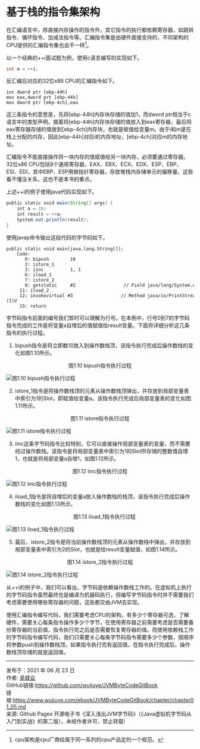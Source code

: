 # 基于栈的指令集架构

在汇编语言中，除直接内存操作的指令外，其它指令的执行都依赖寄存器，如跳转指令、循环指令、加减法指令等。汇编指令集是由硬件直接支持的，不同架构的CPU提供的汇编指令集也会不一样[^1]。

 以一个经典的++i面试题为例，使用c语言编写的实现如下。

```c++
int m = ++i; 
```

反汇编后对应的32位x86 CPU的汇编指令如下。

```assembly
inc dword ptr [ebp-44h]  
mov eax,dword prt [ebp-44h]  
mov dword ptr [ebp-4ch],eax  
```

这三条指令的意思是，先将[ebp-44h]内存块存储的值加1，而dword ptr相当于c语言中的类型声明。接着将[ebp-44h]内存块存储的值放入到eax寄存器，最后将eax寄存器存储的值放到[ebp-4ch]内存块，也就是赋值给变量m。由于i和m是在栈上分配的内存，因此[ebp-44h]对应i的内存地址，[ebp-4ch]对应m的内存地址。

汇编指令不能直接操作将一块内存的值赋值给另一块内存，必须要通过寄存器。32位x86 CPU包括8个通用寄存器，EAX、EBX、ECX、EDX、ESP、EBP、ESI、EDI，其中EBP、ESP用做指针寄存器，存放堆栈内存储单元的偏移量。这些看不懂没关系，这也不是本书的重点。

上述++i的例子使用java代码实现如下。

```java
public static void main(String[] args) {  
    int a = 10;  
    int result = ++a;  
    System.out.println(result);  
} 
```

使用javap命令输出这段代码的字节码如下。

```assembly
public static void main(java.lang.String[]);  
    Code:  
       0: bipush        10  
       2: istore_1  
       3: iinc          1, 1  
       6: iload_1  
       7: istore_2  
       8: getstatic     #2                  // Field java/lang/System.out:Ljava/io/PrintStream;  
     11: iload_2  
     12: invokevirtual #3                  // Method java/io/PrintStream.println:(I)V  
     15: return  
```

字节码指令前面的编号我们暂时可以理解为行号。在本例中，行号0到7的字节码指令完成的工作是将变量a自增后的值赋值给result变量。下面将详细分析这几条指令的执行过程。 

1. bipush指令是将立即数10放入到操作数栈顶，该指令执行完成后操作数栈的变化如图1.10所示。

<center>图1.10 bipush指令执行过程</center>

![图1.10 bipush指令执行过程](images/ch01_05_01.jpg)  

2. istore_1指令是将操作数栈顶的元素从操作数栈顶弹出，并存放到局部变量表中索引为1的Slot，即赋值给变量a。该指令执行完成后局部变量表的变化如图1.11所示。

<center>图1.11 istore指令执行过程</center>

![图1.11 istore指令执行过程](images/ch01_05_02.jpg)  

3. iinc这条字节码指令比较特别，它可以直接操作局部变量表的变量，而不需要经过操作数栈。该指令是将局部变量表中索引为1的Slot所存储的整数值自增1，也就是将局部变量a自增1，如图1.12所示。

<center>图1.12 iinc指令执行过程</center>

![图1.12 iinc指令执行过程](images/ch01_05_03.jpg)  

4. iload_1指令是将自增后的变量a放入操作数栈的栈顶，该指令执行完成后操作数栈的变化如图1.13所示。

   <center>图1.13 iload_1指令执行过程</center>

![图1.13 iload_1指令执行过程](images/ch01_05_04.jpg) 

5. 最后，istore_2指令是将当前操作数栈顶的元素从操作数栈中弹出，并存放到局部变量表中索引为2的Slot，也就是给result变量赋值，如图1.14所示。

<center>图1.14 istore_2指令执行过程</center>

![图1.14 istore_2指令执行过程](images/ch01_05_05.jpg) 

 从++i的例子中，我们可以看出，字节码是依赖操作数栈工作的。在虚拟机上执行的字节码指令虽然最终也是编译为机器码执行，但编写字节码指令时并不需要我们考虑需要使用哪些寄存器的问题，这些都交由JVM去实现。

 使用汇编指令编写代码，我们需要考虑CPU的架构，有多少个寄存器可选，了解硬件，需要关心每条指令操作多少个字节，在使用寄存器之前需要考虑是否需要备份寄存器的当前值，指令执行完之后是否需要恢复寄存器的值。而使用依赖栈工作的字节码指令编写代码，我们只需要关心每条字节码指令需要多少个参数，按顺序将参数push到操作数栈顶。如果指令执行完有返回值，在指令执行完成后，操作数栈顶存储的就是返回值。

---

[^1]: cpu架构是cpu厂商给属于同一系列的cpu产品定的一个规范。

发布于：2021 年 06 月 23 日<br>作者: [吴就业](https://www.wujiuye.com/)<br>GitHub链接:https://github.com/wujiuye/JVMByteCodeGitBook<br>链接:https://www.wujiuye.com/ebook/JVMByteCodeGitBook/chapter/chapter01_05.md<br>来源: Github Pages 开源电子书《深入浅出JVM字节码》（《Java虚拟机字节码从入门到实战》的第二版），未经作者许可，禁止转载!<br>